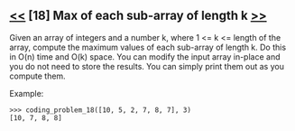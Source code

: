 ## [<<](../17) [18] Max of each sub-array of length k [>>](../19)

Given an array of integers and a number k, where 1 <= k <= length of the array, compute the maximum values of each
sub-array of length k. Do this in O(n) time and O(k) space. You can modify the input array in-place and you do not
need to store the results. You can simply print them out as you compute them.

Example:

    >>> coding_problem_18([10, 5, 2, 7, 8, 7], 3)
    [10, 7, 8, 8]
